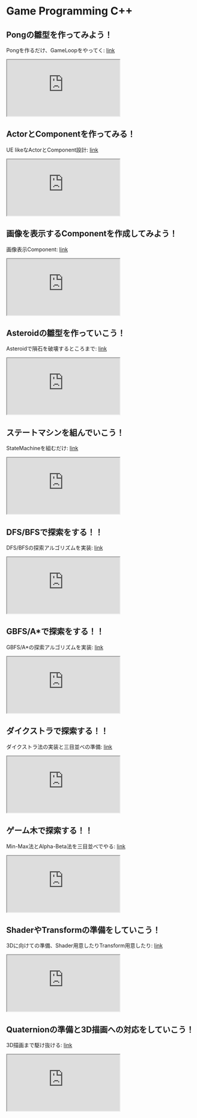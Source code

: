 # Game Programming C++
## Pongの雛型を作ってみよう！
Pongを作るだけ、GameLoopをやってく:
[link](https://youtu.be/8Vv5q6ACEgs)
<div>
<iframe src="https://www.youtube.com/embed/8Vv5q6ACEgs"></iframe>
</div>

## ActorとComponentを作ってみる！
UE likeなActorとComponent設計:
[link](https://youtu.be/2Y4TwGO3o28)
<div>
<iframe src="https://www.youtube.com/embed/2Y4TwGO3o28"></iframe>
</div>

## 画像を表示するComponentを作成してみよう！
画像表示Component:
[link](https://youtu.be/47hVTrXPPH8)
<div>
<iframe src="https://www.youtube.com/embed/47hVTrXPPH8"></iframe>
</div>

## Asteroidの雛型を作っていこう！
Asteroidで隕石を破壊するところまで:
[link](https://youtu.be/KPdTt68kEQg)
<div>
<iframe src="https://www.youtube.com/embed/KPdTt68kEQg"></iframe>
</div>

## ステートマシンを組んでいこう！
StateMachineを組むだけ:
[link](https://youtu.be/jlgzUT4Swjo)
<div>
<iframe src="https://www.youtube.com/embed/jlgzUT4Swjo"></iframe>
</div>

## DFS/BFSで探索をする！！
DFS/BFSの探索アルゴリズムを実装:
[link](https://youtu.be/8rLAYnmfQQ8)
<div>
<iframe src="https://www.youtube.com/embed/8rLAYnmfQQ8"></iframe>
</div>

## GBFS/A*で探索をする！！
GBFS/A*の探索アルゴリズムを実装:
[link](https://youtu.be/mpksUzLGSUE)
<div>
<iframe src="https://www.youtube.com/embed/mpksUzLGSUE"></iframe>
</div>

## ダイクストラで探索する！！  
ダイクストラ法の実装と三目並べの準備:
[link](https://youtu.be/vEvdewXai-s)
<div>
<iframe src="https://www.youtube.com/embed/vEvdewXai-s"></iframe>
</div>

## ゲーム木で探索する！！  
Min-Max法とAlpha-Beta法を三目並べでやる:
[link](https://youtu.be/xKIU9grhNlI)
<div>
<iframe src="https://www.youtube.com/embed/xKIU9grhNlI"></iframe>
</div>

## ShaderやTransformの準備をしていこう！  
3Dに向けての準備、Shader用意したりTransform用意したり:
[link](https://youtu.be/N6lq3pNLt9Y)
<div>
<iframe src="https://www.youtube.com/embed/N6lq3pNLt9Y"></iframe>
</div>

## Quaternionの準備と3D描画への対応をしていこう！  
3D描画まで駆け抜ける:
[link](https://youtu.be/NaYeZPYKDp8)
<div>
<iframe src="https://www.youtube.com/embed/NaYeZPYKDp8"></iframe>
</div>